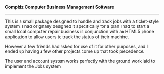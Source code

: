 **Compbiz Computer Business Management Software**

***

This is a small package designed to handle and track jobs with a ticket-style system. I had originally designed it specifically for a plan I had to start a small local computer repair business in conjunction with an HTML5 phone application to allow users to track the status of their machine.

However a few friends had asked for use of it for other purposes, and I ended up having a few other projects come up that took precedence.

The user and account system works perfectly with the ground work laid to implement the Jobs system.